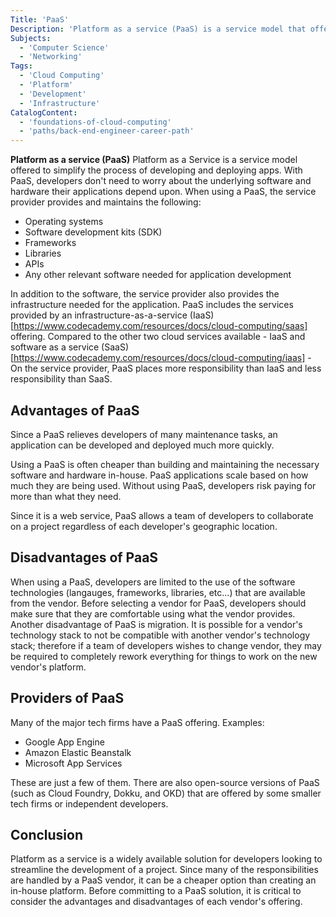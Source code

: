 ```yaml
---
Title: 'PaaS'
Description: 'Platform as a service (PaaS) is a service model that offers developers a platform to create, manage, and deploy their applications.'
Subjects:
  - 'Computer Science'
  - 'Networking'
Tags:
  - 'Cloud Computing'
  - 'Platform'
  - 'Development'
  - 'Infrastructure'
CatalogContent:
  - 'foundations-of-cloud-computing'
  - 'paths/back-end-engineer-career-path'
---
```

**Platform as a service (PaaS)** Platform as a Service is a service model offered to simplify the process of developing and deploying apps. With PaaS, developers don't need to worry about the underlying software and hardware their applications depend upon. When using a PaaS, the service provider provides and maintains the following:

- Operating systems
- Software development kits (SDK)
- Frameworks
- Libraries
- APIs
- Any other relevant software needed for application development

In addition to the software, the service provider also provides the infrastructure needed for the application. PaaS includes the services provided by an infrastructure-as-a-service (IaaS)[https://www.codecademy.com/resources/docs/cloud-computing/saas] offering. Compared to the other two cloud services available - IaaS and software as a service (SaaS)[https://www.codecademy.com/resources/docs/cloud-computing/iaas] - On the service provider, PaaS places more responsibility than IaaS and less responsibility than SaaS.

## Advantages of PaaS

Since a PaaS relieves developers of many maintenance tasks, an application can be developed and deployed much more quickly.

Using a PaaS is often cheaper than building and maintaining the necessary software and hardware in-house. PaaS applications scale based on how much they are being used. Without using PaaS, developers risk paying for more than what they need.

Since it is a web service, PaaS allows a team of developers to collaborate on a project regardless of each developer's geographic location.

## Disadvantages of PaaS

When using a PaaS, developers are limited to the use of the software technologies (langauges, frameworks, libraries, etc...) that are available from the vendor. Before selecting a vendor for PaaS, developers should make sure that they are comfortable using what the vendor provides. Another disadvantage of PaaS is migration. It is possible for a vendor's technology stack to not be compatible with another vendor's technology stack; therefore if a team of developers wishes to change vendor, they may be required to completely rework everything for things to work on the new vendor's platform.

## Providers of PaaS

Many of the major tech firms have a PaaS offering. Examples:

- Google App Engine
- Amazon Elastic Beanstalk
- Microsoft App Services

These are just a few of them. There are also open-source versions of PaaS (such as Cloud Foundry, Dokku, and OKD) that are offered by some smaller tech firms or independent developers.

## Conclusion

Platform as a service is a widely available solution for developers looking to streamline the development of a project. Since many of the responsibilities are handled by a PaaS vendor, it can be a cheaper option than creating an in-house platform. Before committing to a PaaS solution, it is critical to consider the advantages and disadvantages of each vendor's offering.
